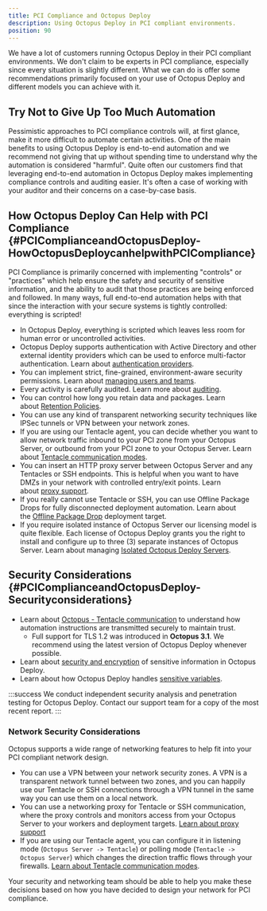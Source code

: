 ```yaml
---
title: PCI Compliance and Octopus Deploy
description: Using Octopus Deploy in PCI compliant environments.
position: 90
---
```


We have a lot of customers running Octopus Deploy in their PCI compliant environments. We don't claim to be experts in PCI compliance, especially since every situation is slightly different. What we can do is offer some recommendations primarily focused on your use of Octopus Deploy and different models you can achieve with it.

## Try Not to Give Up Too Much Automation

Pessimistic approaches to PCI compliance controls will, at first glance, make it more difficult to automate certain activities. One of the main benefits to using Octopus Deploy is end-to-end automation and we recommend not giving that up without spending time to understand why the automation is considered "harmful". Quite often our customers find that leveraging end-to-end automation in Octopus Deploy makes implementing compliance controls and auditing easier. It's often a case of working with your auditor and their concerns on a case-by-case basis.

## How Octopus Deploy Can Help with PCI Compliance {#PCIComplianceandOctopusDeploy-HowOctopusDeploycanhelpwithPCICompliance}

PCI Compliance is primarily concerned with implementing "controls" or "practices" which help ensure the safety and security of sensitive information, and the ability to audit that those practices are being enforced and followed. In many ways, full end-to-end automation helps with that since the interaction with your secure systems is tightly controlled: everything is scripted!

- In Octopus Deploy, everything is scripted which leaves less room for human error or uncontrolled activities.
- Octopus Deploy supports authentication with Active Directory and other external identity providers which can be used to enforce multi-factor authentication. Learn about [authentication providers](/docs/administration/authentication/index.md).
- You can implement strict, fine-grained, environment-aware security permissions. Learn about [managing users and teams](/docs/administration/managing-users-and-teams/index.md).
- Every activity is carefully audited. Learn more about [auditing](/docs/administration/managing-users-and-teams/auditing.md).
- You can control how long you retain data and packages. Learn about [Retention Policies](/docs/administration/retention-policies/index.md).
- You can use any kind of transparent networking security techniques like IPSec tunnels or VPN between your network zones.
- If you are using our Tentacle agent, you can decide whether you want to allow network traffic inbound to your PCI zone from your Octopus Server, or outbound from your PCI zone to your Octopus Server. Learn about [Tentacle communication modes](/docs/infrastructure/deployment-targets/windows-targets/tentacle-communication.md).
- You can insert an HTTP proxy server between Octopus Server and any Tentacles or SSH endpoints. This is helpful when you want to have DMZs in your network with controlled entry/exit points. Learn about [proxy support](/docs/infrastructure/deployment-targets/proxy-support.md).
- If you really cannot use Tentacle or SSH, you can use Offline Package Drops for fully disconnected deployment automation. Learn about the [Offline Package Drop](/docs/infrastructure/deployment-targets/offline-package-drop.md) deployment target.
- If you require isolated instance of Octopus Server our licensing model is quite flexible. Each license of Octopus Deploy grants you the right to install and configure up to three (3) separate instances of Octopus Server. Learn about managing [Isolated Octopus Deploy Servers](/docs/deployment-patterns/isolated-octopus-deploy-servers.md).

## Security Considerations {#PCIComplianceandOctopusDeploy-Securityconsiderations}

- Learn about [Octopus - Tentacle communication](/docs/administration/security/octopus-tentacle-communication/index.md) to understand how automation instructions are transmitted securely to maintain trust.
  - Full support for TLS 1.2 was introduced in **Octopus 3.1**. We recommend using the latest version of Octopus Deploy whenever possible.
- Learn about [security and encryption](/docs/administration/security/data-encryption.md) of sensitive information in Octopus Deploy.
- Learn about how Octopus Deploy handles [sensitive variables](/docs/projects/variables/sensitive-variables.md).

:::success
We conduct independent security analysis and penetration testing for Octopus Deploy. Contact our support team for a copy of the most recent report.
:::

### Network Security Considerations

Octopus supports a wide range of networking features to help fit into your PCI compliant network design.

- You can use a VPN between your network security zones. A VPN is a transparent network tunnel between two zones, and you can happily use our Tentacle or SSH connections through a VPN tunnel in the same way you can use them on a local network.
- You can use a networking proxy for Tentacle or SSH communication, where the proxy controls and monitors access from your Octopus Server to your workers and deployment targets. [Learn about proxy support](/docs/infrastructure/deployment-targets/proxy-support.md)
- If you are using our Tentacle agent, you can configure it in listening mode (`Octopus Server -> Tentacle`) or polling mode (`Tentacle -> Octopus Server`) which changes the direction traffic flows through your firewalls. [Learn about Tentacle communication modes](/docs/infrastructure/deployment-targets/windows-targets/tentacle-communication.md).

Your security and networking team should be able to help you make these decisions based on how you have decided to design your network for PCI compliance.
